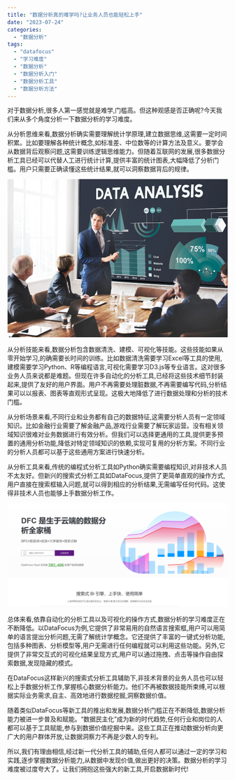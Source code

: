 ```yaml
---
title: "数据分析真的难学吗?让业务人员也能轻松上手"
date: "2023-07-24"
categories: 
  - "数据分析"
tags: 
  - "datafocus"
  - "学习难度"
  - "数据分析"
  - "数据分析入门"
  - "数据分析工具"
  - "数据分析方法"
---
```


对于数据分析,很多人第一感觉就是难学,门槛高。但这种观感是否正确呢?今天我们来从多个角度分析一下数据分析的学习难度。

从分析思维来看,数据分析确实需要理解统计学原理,建立数据思维,这需要一定时间积累。比如要理解各种统计概念,如标准差、中位数等的计算方法及意义。要学会从数据背后观察问题,这需要训练逻辑思维能力。但随着互联网的发展,很多数据分析工具已经可以代替人工进行统计计算,提供丰富的统计图表,大幅降低了分析门槛。用户只需要正确读懂这些统计结果,就可以洞察数据背后的规律。

![数据分析.png](images/1659518924-png.png)

从分析技能来看,数据分析包含数据清洗、建模、可视化等技能。这些技能如果从零开始学习,的确需要长时间的训练。比如数据清洗需要学习Excel等工具的使用,建模需要学习Python、R等编程语言,可视化需要学习D3.js等专业语言。这对很多业务人员来说都是难题。但现在许多自动化的分析工具,已经将这些技术细节封装起来,提供了友好的用户界面。用户不再需要处理脏数据,不再需要编写代码,分析结果可以以报表、图表等直观形式呈现。这极大地降低了进行数据处理和分析的技术门槛。

从分析场景来看,不同行业和业务都有自己的数据特征,这需要分析人员有一定领域知识。比如金融行业需要了解金融产品,游戏行业需要了解玩家运营。没有相关领域知识很难对业务数据进行有效分析。但我们可以选择更通用的工具,提供更多预置的通用分析功能,降低对特定领域知识的依赖,实现可复用的分析方案。不同行业的分析人员都可以基于这些通用方案进行快速分析。

从分析工具来看,传统的编程式分析工具如Python确实需要编程知识,对非技术人员不太友好。但新兴的搜索式分析工具如DataFocus,提供了更简单直观的操作方式,用户直接在搜索框输入问题,就可以得到相应的分析结果,无需编写任何代码。这使得非技术人员也能够上手数据分析工作。

![](images/1686616238-%E5%BE%AE%E4%BF%A1%E6%88%AA%E5%9B%BE_20230512142316.png)

总体来看,依靠自动化的分析工具以及可视化的操作方式,数据分析的学习难度正在不断降低。以DataFocus为例,它提供了非常易用的自然语言搜索框,用户可以用简单的语言提出分析问题,无需了解统计学概念。它还提供了丰富的一键式分析功能,包括多种图表、分析模型等,用户无需进行任何编程就可以利用这些功能。另外,它提供了非常交互式的可视化结果呈现方式,用户可以通过拖拽、点击等操作自由探索数据,发现隐藏的模式。

在DataFocus这样新兴的搜索式分析工具辅助下,非技术背景的业务人员也可以轻松上手数据分析工作,掌握核心数据分析能力。他们不再被数据技能所束缚,可以根据实际业务需求,自主、高效地进行数据挖掘,洞察数据价值。

随着类似DataFocus等新工具的推出和发展,数据分析门槛正在不断降低,数据分析能力被进一步普及和赋能。“数据民主化”成为新的时代趋势,任何行业和岗位的人都可以基于工具赋能,参与到数据价值挖掘中来。这些工具正在推动数据分析向更广大的用户群体开放,让数据洞察力不再是少数人的专利。

所以,我们有理由相信,经过新一代分析工具的辅助,任何人都可以通过一定的学习和实践,逐步掌握数据分析能力,从数据中发现价值,做出更好的决策。数据分析的学习难度被过度夸大了。让我们拥抱这些强大的新工具,开启数据新时代!
